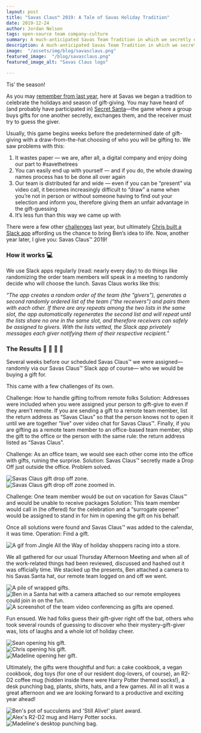 ```yaml
---
layout: post
title: "Savas Claus™ 2019: A Tale of Savas Holiday Tradition"
date: 2019-12-24
author: Jordan Nelson
tags: open-source team company-culture
summary: A much-anticipated Savas Team Tradition in which we secretly exchange gifts over lunch in celebration of the holidays.
description: A much-anticipated Savas Team Tradition in which we secretly exchange gifts over lunch in celebration of the holidays.
image:  "/assets/img/blog/savasclaus.png"
featured_image:  "/blog/savasclaus.png"
featured_image_alt: "Savas Claus logo"

---
```


Tis’ the season!

As you may [remember from last year](https://savaslabs.com/2018/12/17/savas-claus.html), here at Savas we began a tradition to celebrate the holidays and season of gift-giving. You may have heard of (and probably have participated in) [Secret Santa](https://en.wikipedia.org/wiki/Secret_Santa)—the game where a group buys gifts for one another secretly, exchanges them, and the receiver must try to guess the giver.

Usually, this game begins weeks before the predetermined date of gift-giving with a draw-from-the-hat choosing of who you will be gifting to. We saw problems with this:


1. It wastes paper — we are, after all, a digital company and enjoy doing our part to #savethetrees
2. You can easily end up with yourself — and if you do, the whole drawing names process has to be done all over again
3. Our team is distributed far and wide — even if you can be “present” via video call, it becomes increasingly difficult to “draw” a name when you’re not in person or without someone having to find out your selection and inform you, therefore giving them an unfair advantage in the gift-guessing
4. It’s less fun than this way we came up with

There were a few other [challenges](https://savaslabs.com/2018/12/17/savas-claus.html#the-challenges) last year, but ultimately [Chris built a Slack app](https://savaslabs.com/2018/12/17/savas-claus.html#the-approach) affording us the chance to bring Ben’s idea to life. Now, another year later, I give you: Savas Claus™ 2019!

### How it works :computer:

We use Slack apps regularly (read: nearly every day) to do things like randomizing the order team members will speak in a meeting to randomly decide who will choose the lunch. Savas Claus works like this:

_“The app creates a random order of the team (the “givers”), generates a second randomly ordered list of the team (“the receivers”) and pairs them with each other. If there are any repeats among the two lists in the same slot, the app automatically regenerates the second list and will repeat until the lists share no one in the same slot, and therefore receivers can safely be assigned to givers. With the lists vetted, the Slack app privately messages each giver notifying them of their respective recipient.”_

### The Results :gift: :gift_heart: :santa: :christmas_tree:

Several weeks before our scheduled Savas Claus™ we were assigned— randomly via our Savas Claus™ Slack app of course— who we would be buying a gift for.

This came with a few challenges of its own.

Challenge: How to handle gifting to/from remote folks
Solution: Addresses were included when you were assigned your person to gift-give to even if they aren’t remote. If you are sending a gift to a remote team member, list the return address as “Savas Claus” so that the person knows not to open it until we are together “live” over video chat for Savas Claus™. Finally, if you are gifting as a remote team member to an office-based team member, ship the gift to the office or the person with the same rule: the return address listed as “Savas Claus”.

Challenge: As an office team, we would see each other come into the office with gifts, ruining the surprise.
Solution: Savas Claus™ secretly made a Drop Off just outside the office. Problem solved.

<div class="blog-image-large">
<img alt="Savas Claus gift drop off zone." src="/assets/img/blog/drop-off-zone-1.jpg">
</div>

<div class="blog-image-large">
<img alt="Savas Claus gift drop off zone zoomed in." src="/assets/img/blog/drop-off-zone-2.jpg">
</div>

Challenge: One team member would be out on vacation for Savas Claus™ and would be unable to receive packages
Solution: This team member would call in (he offered) for the celebration and a “surrogate opener” would be assigned to stand in for him in opening the gift on his behalf.

Once all solutions were found and Savas Claus™ was added to the calendar, it was time. Operation: Find a gift.

<div class="blog-image">
<img alt="A gif from Jingle All the Way of holiday shoppers racing into a store." src="/assets/img/blog/holiday-shopper-race.gif">
</div>

We all gathered for our usual Thursday Afternoon Meeting and when all of the work-related things had been reviewed, discussed and hashed out it was officially time. We stacked up the presents, Ben attached a camera to his Savas Santa hat, our remote team logged on and off we went.

<div class="blog-row">
<div class="blog-image-row">
<img alt="A pile of wrapped gifts." src="/assets/img/blog/pile-of-gifts.jpg">
</div>
<div class="blog-image-row">
<img alt="Ben in a Santa hat with a camera attached so our remote employees could join in on the fun." src="/assets/img/blog/ben-santa-camera.jpg">
</div>
</div>
<div class="blog-image-full-width">
<img alt="A screenshot of the team video conferencing as gifts are opened." src="/assets/img/blog/team-goto-conference.jpg">
</div>

Fun ensued. We had folks guess their gift-giver right off the bat, others who took several rounds of guessing to discover who their mystery-gift-giver was, lots of laughs and a whole lot of holiday cheer.

<div class="blog-row">
<div class="blog-image-row">
<img alt="Sean opening his gift." src="/assets/img/blog/sean-opening-gift.jpg">
</div>
<div class="blog-image-row">
<img alt="Chris opening his gift." src="/assets/img/blog/chris-opening-gift.jpg">
</div>
</div>
<div class="blog-image-full-width">
<img alt="Madeline opening her gift." src="/assets/img/blog/madeline-opens-gift.jpg">
</div>

Ultimately, the gifts were thoughtful and fun: a cake cookbook, a vegan cookbook, dog toys (for one of our resident dog-lovers, of course), an R2-D2 coffee mug (hidden inside there were Harry Potter themed socks!), a desk punching bag, plants, shirts, hats, and a few games. All in all it was a great afternoon and we are looking forward to a productive and exciting year ahead!

<div class="blog-row">
<div class="blog-image-row">
<img alt="Ben's pot of succulents and 'Still Alive!' plant award." src="/assets/img/blog/ben-succulent.jpg">
</div>
<div class="blog-image-row">
<img alt="Alex's R2-D2 mug and Harry Potter socks." src="/assets/img/blog/alex-gift.jpg">
</div>
</div>
<div class="blog-image-full-width">
<img alt="Madeline's desktop punching bag." src="/assets/img/blog/madeline-punching-bag.jpg">
</div>
